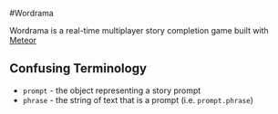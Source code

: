 #Wordrama

Wordrama is a real-time multiplayer story completion game built with [Meteor](http://meteor.com)

## Confusing Terminology

- `prompt` - the object representing a story prompt
- `phrase` - the string of text that is a prompt (i.e. `prompt.phrase`)

